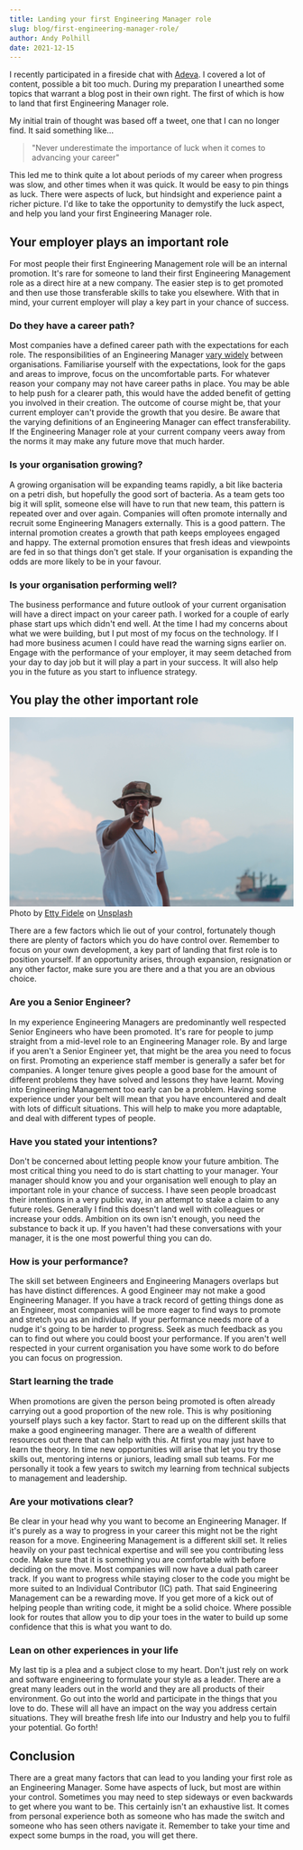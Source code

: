 ```yaml
---
title: Landing your first Engineering Manager role
slug: blog/first-engineering-manager-role/
author: Andy Polhill
date: 2021-12-15
---
```


I recently participated in a fireside chat with [Adeva](https://adevait.com/events/from-software-developer-to-engineering-manager-mastering-the-transition). I covered a lot of content, possible a bit too much. During my preparation I unearthed some topics that warrant a blog post in their own right. The first of which is how to land that first Engineering Manager role.

My initial train of thought was based off a tweet, one that I can no longer find. It said something like...

> "Never underestimate the importance of luck when it comes to advancing your career"

This led me to think quite a lot about periods of my career when progress was slow, and other times when it was quick. It would be easy to pin things as luck. There were aspects of luck, but hindsight and experience paint a richer picture. I'd like to take the opportunity to demystify the luck aspect, and help you land your first Engineering Manager role.

## Your employer plays an important role
For most people their first Engineering Management role will be an internal promotion. It's rare for someone to land their first Engineering Management role as a direct hire at a new company. The easier step is to get promoted and then use those transferable skills to take you elsewhere. With that in mind, your current employer will play a key part in your chance of success.

### Do they have a career path?
Most companies have a defined career path with the expectations for each role. The responsibilities of an Engineering Manager [vary widely](https://www.patkua.com/blog/5-engineering-manager-archetypes/) between organisations. Familiarise yourself with the expectations, look for the gaps and areas to improve, focus on the uncomfortable parts. For whatever reason your company may not have career paths in place. You may be able to help push for a clearer path, this would have the added benefit of getting you involved in their creation. The outcome of course might be, that your current employer can't provide the growth that you desire. Be aware that the varying definitions of an Engineering Manager can effect transferability. If the Engineering Manager role at your current company veers away from the norms it may make any future move that much harder.

### Is your organisation growing?
A growing organisation will be expanding teams rapidly, a bit like bacteria on a petri dish, but hopefully the good sort of bacteria. As a team gets too big it will split, someone else will have to run that new team, this pattern is repeated over and over again. Companies will often promote internally and recruit some Engineering Managers externally. This is a good pattern. The internal promotion creates a growth that path keeps employees engaged and happy. The external promotion ensures that fresh ideas and viewpoints are fed in so that things don't get stale. If your organisation is expanding the odds are more likely to be in your favour.

### Is your organisation performing well?
The business performance and future outlook of your current organisation will have a direct impact on your career path. I worked for a couple of early phase start ups which didn't end well. At the time I had my concerns about what we were building, but I put most of my focus on the technology. If I had more business acumen I could have read the warning signs earlier on. Engage with the performance of your employer, it may seem detached from your day to day job but it will play a part in your success. It will also help you in the future as you start to influence strategy.

## You play the other important role

![Someone pointing at you?](../images/you.jpg)
Photo by <a href="https://unsplash.com/@fideletty?utm_source=unsplash&utm_medium=referral&utm_content=creditCopyText">Etty Fidele</a> on <a href="https://unsplash.com/s/photos/you?utm_source=unsplash&utm_medium=referral&utm_content=creditCopyText">Unsplash</a>
  

There are a few factors which lie out of your control, fortunately though there are plenty of factors which you do have control over. Remember to focus on your own development, a key part of landing that first role is to position yourself. If an opportunity arises, through expansion, resignation or any other factor, make sure you are there and a that you are an obvious choice.

### Are you a Senior Engineer?
In my experience Engineering Managers are predominantly well respected Senior Engineers who have been promoted. It's rare for people to jump straight from a mid-level role to an Engineering Manager role. By and large if you aren't a Senior Engineer yet, that might be the area you need to focus on first. Promoting an experience staff member is generally a safer bet for companies. A longer tenure gives people a good base for the amount of different problems they have solved and lessons they have learnt. Moving into Engineering Management too early can be a problem. Having some experience under your belt will mean that you have encountered and dealt with lots of difficult situations. This will help to make you more adaptable, and deal with different types of people.

### Have you stated your intentions?
Don't be concerned about letting people know your future ambition. The most critical thing you need to do is start chatting to your manager. Your manager should know you and your organisation well enough to play an important role in your chance of success. I have seen people broadcast their intentions in a very public way, in an attempt to stake a claim to any future roles. Generally I find this doesn't land well with colleagues or increase your odds. Ambition on its own isn't enough, you need the substance to back it up. If you haven't had these conversations with your manager, it is the one most powerful thing you can do.

### How is your performance?
The skill set between Engineers and Engineering Managers overlaps but has have distinct differences. A good Engineer may not make a good Engineering Manager. If you have a track record of getting things done as an Engineer, most companies will be more eager to find ways to promote and stretch you as an individual. If your performance needs more of a nudge it's going to be harder to progress. Seek as much feedback as you can to find out where you could boost your performance. If you aren't well respected in your current organisation you have some work to do before you can focus on progression.

### Start learning the trade
When promotions are given the person being promoted is often already carrying out a good proportion of the new role. This is why positioning yourself plays such a key factor. Start to read up on the different skills that make a good engineering manager. There are a wealth of different resources out there that can help with this. At first you may just have to learn the theory. In time new opportunities will arise that let you try those skills out, mentoring interns or juniors, leading small sub teams. For me personally it took a few years to switch my learning from technical subjects to management and leadership.

### Are your motivations clear?
Be clear in your head why you want to become an Engineering Manager. If it's purely as a way to progress in your career this might not be the right reason for a move. Engineering Management is a different skill set. It relies heavily on your past technical expertise and will see you contributing less code. Make sure that it is something you are comfortable with before deciding on the move. Most companies will now have a dual path career track. If you want to progress while staying closer to the code you might be more suited to an Individual Contributor (IC) path. That said Engineering Management can be a rewarding move. If you get more of a kick out of helping people than writing code, it might be a solid choice. Where possible look for routes that allow you to dip your toes in the water to build up some confidence that this is what you want to do.

### Lean on other experiences in your life
My last tip is a plea and a subject close to my heart. Don't just rely on work and software engineering to formulate your style as a leader. There are a great many leaders out in the world and they are all products of their environment. Go out into the world and participate in the things that you love to do. These will all have an impact on the way you address certain situations. They will breathe fresh life into our Industry and help you to fulfil your potential. Go forth! 

## Conclusion
There are a great many factors that can lead to you landing your first role as an Engineering Manager. Some have aspects of luck, but most are within your control. Sometimes you may need to step sideways or even backwards to get where you want to be. This certainly isn't an exhaustive list. It comes from personal experience both as someone who has made the switch and someone who has seen others navigate it. Remember to take your time and expect some bumps in the road, you will get there.